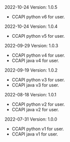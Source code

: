 2022-10-24 Version: 1.0.5
- CCAPI python v6 for user.

2022-10-24 Version: 1.0.4
- CCAPI python v5 for user.

2022-09-29 Version: 1.0.3
- CCAPI python v4 for user.
- CCAPI java v4 for user.

2022-09-19 Version: 1.0.2
- CCAPI python v3 for user.
- CCAPI java v3 for user.

2022-08-18 Version: 1.0.1
- CCAPI python v2 for user.
- CCAPI java v2 for user.

2022-07-31 Version: 1.0.0
- CCAPI python v1 for user.
- CCAPI java v1 for user.

